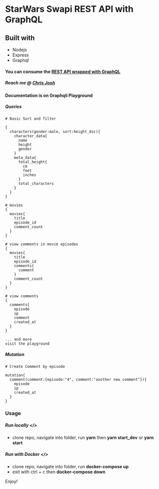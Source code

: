 # StarWars Swapi REST API with GraphQL

## Built with
- Nodejs
- Express
- Graphql

#### You can consume the [REST API wrapped with GraphQL](https://swapi-chrisjosh-starwars.herokuapp.com/)
##### Reach me @ [Chris Josh](https://joshuachristopher.netlify.app/)
#### Documentation is on Graphqli Playground
##### Queries
```
# Basic Sort and filter

{
  characters(gender:male, sort:height_dsc){
    character_data{
      name
      height
      gender
    }
    meta_data{
      total_height{
        cm
        feet
        inches
      }
      total_characters
    } 
  }
}

# movies
{
  movies{
    title
    episode_id   
    comment_count
  }
}

# view comments in movie episodes
{
  movies{
    title
    episode_id
    comments{
      comment
    }
    comment_count
  }
}

# view comments
{
  comments{
    episode
    ip
    comment
    created_at
  }
}

... and more
visit the playground
```

##### Mutation
```
# Create Comment by episode

mutation{
  comment(comment:{episode:"4", comment:"another new comment"}){
    episode
    ip
    created_at
  }
}
```

### Usage

##### Run locally </>
  - clone repo, navigate into folder, run **yarn** then **yarn start_dev** or **yarn start**

##### Run with Docker </>
  - clone repo, navigate into folder, run **docker-compose up**
  - exit with ctrl + c then **docker-compose down**
  

Enjoy!
